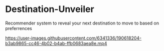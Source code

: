 # Destination-Unveiler
Recommender system to reveal your next destination to move to based on preferrences


https://user-images.githubusercontent.com/6341336/190618204-b3ab9865-cc46-4b02-b4ab-ffb0683aea8e.mp4
